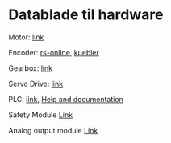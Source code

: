 # Datablade til hardware
Motor:
[link](https://www.se.com/dk/da/product/BSH0552T01A2A/ac-servomotor-bsh-0-9-n-m-6000-rpm-uden-bremse-ip50/)

Encoder:
[rs-online](https://no.rs-online.com/web/p/motion-control-sensors/4416061),
[kuebler](https://www.kuebler.com/en/products/measurement/encoders/product-finder/product-details/3700)

Gearbox:
[link](https://www.neugart.com/en/products/planetary-gearboxes-with-output-shaft/ple#PLE60 )

Servo Drive:
[link](https://www.se.com/ww/en/product/LXM32CU90M2/motion-servo-drive-lexium-32-single-phase-supply-voltage-115-230-v-0-3-0-5-kw/ )

PLC:
[link](https://www.se.com/dk/da/product/TM241CEC24T/modicon-tm241-plc-24-io-transistor-pnp-ethernet-can-master/),
[Help and documentation](https://product-help.schneider-electric.com/Machine%20Expert/V2.0/LandingPages/en/VLP_Controllers/VLP_M241_Logic_Controllers/index.html)

Safety Module
[Link](https://www.se.com/ww/en/product/TM3SAF5R/safety-module-modicon-tm3-safety-1-function-cat-4-pl-e-sil-cl3-screw-24-vdc/)

Analog output module
[Link](https://www.se.com/ww/en/product/TM3AQ4/analog-output-module-modicon-tm3-4-outputs-screw-24-vdc/)
